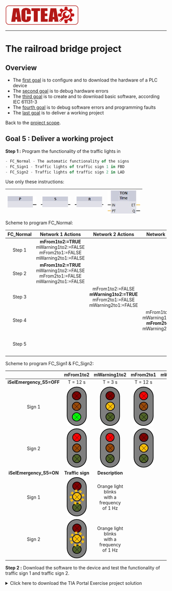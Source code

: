 
![ACTEA](/Logo_ACTEA_2.png)
_____________________________________
# The railroad bridge project
## Overview
-   The [first goal](Ex02/Subchapter04_01.md) is to configure and to download the hardware of a PLC device
-   The [second goal](Ex02/Subchapter04_02.md) is to debug hardware errors
-   The [third goal](Ex02/Subchapter04_03.md) is to create and to download basic software, according IEC 61131-3
-   The [fourth goal](Ex02/Subchapter04_04.md) is to debug software errors and programming faults
-   The [last goal](Ex02/Subchapter04_05.md) is to deliver a working project

Back to the [project scope](Ex02/Subchapter04.md).

## Goal 5 : Deliver a working project
**Step 1 :** Program the functionality of the traffic lights in
```javascript
- FC_Normal - The automatic functionality of the signs
- FC_Sign1 - Traffic lights of traffic sign 1 in FBD
- FC_Sign2 - Traffic lights of traffic sign 2 in LAD
```

Use only these instructions:

| ![](../Ex02/Images/FBD_PF.jpg) | ![](../Ex02/Images/FBD_Set.jpg) | ![](../Ex02/Images/FBD_Reset.jpg)| ![](../Ex02/Images/FBD_TON.jpg) |
| :---: | :---: | :---: | :---: |

Scheme to program FC_Normal:

| **FC_Normal** | **Network 1 Actions** | **Network 2 Actions** | **Network 3 Actions** | **Network 4 Actions** | **Condition**      |
| :-----------: | :-------------------: | :-------------------: | :-------------------: | :-------------------: | :----------------: |
| Step 1        | **mFrom1to2:=TRUE** <br> mWarning1to2:=FALSE <br> mFrom2to1:=FALSE <br> mWarning2to1:=FALSE |  |  |  | iSelEmergency_S5<br> OFF->ON |
| Step 2        | **mFrom1to2:=TRUE** <br> mWarning1to2:=FALSE <br> mFrom2to1:=FALSE <br> mWarning2to1:=FALSE |  |  |  | TON1.PT=12s <br>-> Step 3 |
| Step 3        |  | mFrom1to2:=FALSE <br> **mWarning1to2:=TRUE** <br> mFrom2to1:=FALSE <br> mWarning2to1:=FALSE |  |  | TON2.PT=3s <br>-> Step 4  |
| Step 4        |  |  | mFrom1to2:=FALSE <br> mWarning1to2:=FALSE <br> **mFrom2to1:=TRUE** <br> mWarning2to1:=FALSE |  | TON3.PT=12s <br>-> Step 5 |
| Step 5        |  |  |  | mFrom1to2:=FALSE <br> mWarning1to2:=FALSE <br> mFrom2to1:=FALSE <br> **mWarning2to1:=TRUE** | TON4.PT=3s <br>-> Step 2  |

Scheme to program FC_Sign1 & FC_Sign2:

|               | **mFrom1to2**      | **mWarning1to2**                              | **mFrom2to1**   | **mWarning2to1**   |
| :-----------: | :----------------: | :-------------------------------------------: | :-------------: | :----------------: |
| **iSelEmergency_S5=OFF** | T = 12 s         | T = 3 s                                      | T = 12 s      | T = 3 s          |
| Sign 1        | ![](../Ex02/Images/Sign_gn.jpg) | ![](../Ex02/Images/Sign_yw.jpg) | ![](../Ex02/Images/Sign_rd.jpg) | ![](../Ex02/Images/Sign_rd.jpg) |
| Sign 2        | ![](../Ex02/Images/Sign_rd.jpg) | ![](../Ex02/Images/Sign_rd.jpg) | ![](../Ex02/Images/Sign_yw.jpg) | ![](../Ex02/Images/Sign_gn.jpg) |
| **iSelEmergency_S5=ON**  | **Traffic sign** | **Description**                              |               |                  |
| Sign 1        | ![](../Ex02/Images/Sign_yw_blink.jpg) | Orange light blinks <br> with a frequency <br> of 1 Hz |               |                  |
| Sign 2        | ![](../Ex02/Images/Sign_yw_blink.jpg) | Orange light blinks <br> with a frequency <br> of 1 Hz |               |                  |

**Step 2 :** Download the software to the device and test the functionality of traffic sign 1 and traffic sign 2.

<details>
	<summary>Click here to download the TIA Portal Exercise project solution</summary><!-- Empty line after this one needed, do not delete! -->

<br>
Download file <a href="./Ex02/Documents/Ex02_BasicProgramming.zap15_1">here</a>.</p>

  </details><!-- Empty line after this one needed, do not delete! -->
